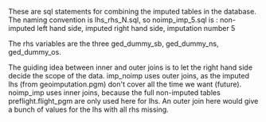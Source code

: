 These are sql statements for combining the imputed tables in the database. 
The naming convention is lhs_rhs_N.sql, 
so noimp_imp_5.sql is :
non-imputed left hand side, 
imputed right hand side, 
imputation number 5

The rhs variables are the three ged_dummy_sb, ged_dummy_ns, ged_dummy_os.

The guiding idea between inner and outer joins is to let the right hand side decide the scope of the data. 
imp_noimp uses outer joins, as the imputed lhs (from geoimputation.pgm) don't cover all the time we want (future).
noimp_imp uses inner joins, because the full non-imputed tables preflight.flight_pgm are only used here for lhs. 
An outer join here would give a bunch of values for the lhs with all rhs missing.